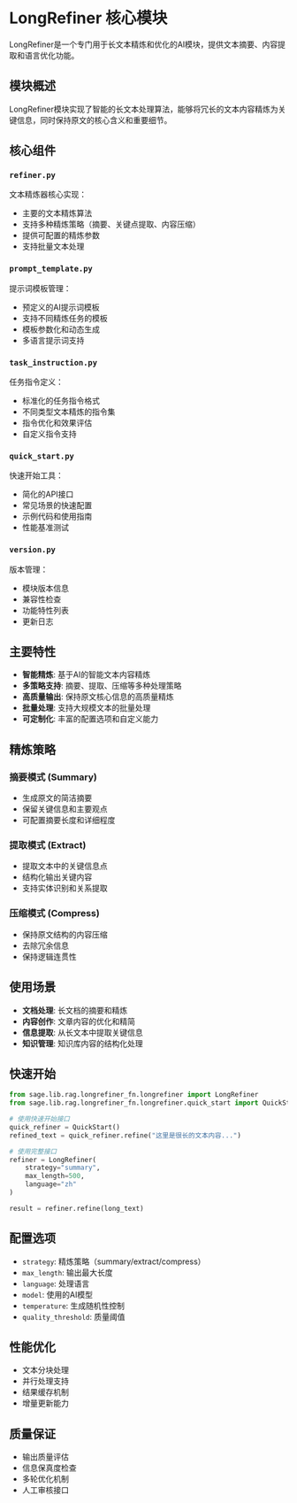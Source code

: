 # LongRefiner 核心模块

LongRefiner是一个专门用于长文本精炼和优化的AI模块，提供文本摘要、内容提取和语言优化功能。

## 模块概述

LongRefiner模块实现了智能的长文本处理算法，能够将冗长的文本内容精炼为关键信息，同时保持原文的核心含义和重要细节。

## 核心组件

### `refiner.py`
文本精炼器核心实现：
- 主要的文本精炼算法
- 支持多种精炼策略（摘要、关键点提取、内容压缩）
- 提供可配置的精炼参数
- 支持批量文本处理

### `prompt_template.py`
提示词模板管理：
- 预定义的AI提示词模板
- 支持不同精炼任务的模板
- 模板参数化和动态生成
- 多语言提示词支持

### `task_instruction.py`
任务指令定义：
- 标准化的任务指令格式
- 不同类型文本精炼的指令集
- 指令优化和效果评估
- 自定义指令支持

### `quick_start.py`
快速开始工具：
- 简化的API接口
- 常见场景的快速配置
- 示例代码和使用指南
- 性能基准测试

### `version.py`
版本管理：
- 模块版本信息
- 兼容性检查
- 功能特性列表
- 更新日志

## 主要特性

- **智能精炼**: 基于AI的智能文本内容精炼
- **多策略支持**: 摘要、提取、压缩等多种处理策略
- **高质量输出**: 保持原文核心信息的高质量精炼
- **批量处理**: 支持大规模文本的批量处理
- **可定制化**: 丰富的配置选项和自定义能力

## 精炼策略

### 摘要模式 (Summary)
- 生成原文的简洁摘要
- 保留关键信息和主要观点
- 可配置摘要长度和详细程度

### 提取模式 (Extract)
- 提取文本中的关键信息点
- 结构化输出关键内容
- 支持实体识别和关系提取

### 压缩模式 (Compress)
- 保持原文结构的内容压缩
- 去除冗余信息
- 保持逻辑连贯性

## 使用场景

- **文档处理**: 长文档的摘要和精炼
- **内容创作**: 文章内容的优化和精简
- **信息提取**: 从长文本中提取关键信息
- **知识管理**: 知识库内容的结构化处理

## 快速开始

```python
from sage.lib.rag.longrefiner_fn.longrefiner import LongRefiner
from sage.lib.rag.longrefiner_fn.longrefiner.quick_start import QuickStart

# 使用快速开始接口
quick_refiner = QuickStart()
refined_text = quick_refiner.refine("这里是很长的文本内容...")

# 使用完整接口
refiner = LongRefiner(
    strategy="summary",
    max_length=500,
    language="zh"
)

result = refiner.refine(long_text)
```

## 配置选项

- `strategy`: 精炼策略（summary/extract/compress）
- `max_length`: 输出最大长度
- `language`: 处理语言
- `model`: 使用的AI模型
- `temperature`: 生成随机性控制
- `quality_threshold`: 质量阈值

## 性能优化

- 文本分块处理
- 并行处理支持
- 结果缓存机制
- 增量更新能力

## 质量保证

- 输出质量评估
- 信息保真度检查
- 多轮优化机制
- 人工审核接口
